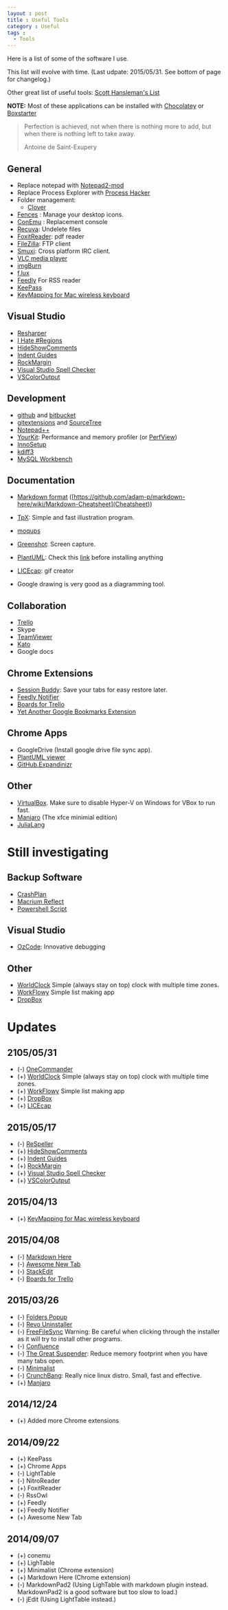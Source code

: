 ```yaml
---
layout : post
title : Useful Tools
category : Useful
tags :
  - Tools
---
```


Here is a list of some of the software I use.

This list will evolve with time. (Last udpate: 2015/05/31. See bottom of page for changelog.)

Other great list of useful tools: [Scott Hansleman's List](http://www.hanselman.com/blog/ScottHanselmans2014UltimateDeveloperAndPowerUsersToolListForWindows.aspx)

**NOTE:** Most of these applications can be installed with [Chocolatey](http://chocolatey.org/) or [Boxstarter](http://boxstarter.org/)

> Perfection is achieved, not when there is nothing more to add, but when there is nothing left to take away.
>
> Antoine de Saint-Exupery

## General

- Replace notepad with [Notepad2-mod](http://xhmikosr.github.io/notepad2-mod/)
- Replace Process Explorer with [Process Hacker](http://processhacker.sourceforge.net/)
- Folder management:
    - [Clover](http://ejie.me/)
- [Fences](http://www.stardock.com/products/fences/) : Manage your desktop icons.
- [ConEmu](https://code.google.com/p/conemu-maximus5/) : Replacement console
- [Recuva](http://www.piriform.com/recuva): Undelete files
- [FoxitReader](http://www.foxitsoftware.com/Secure_PDF_Reader/): pdf reader
- [FileZilla](https://filezilla-project.org/): FTP client
- [Smuxi](https://smuxi.im/): Cross platform IRC client.
- [VLC  media player](http://www.videolan.org/index.html)
- [imgBurn](http://www.imgburn.com/)
- [f.lux](https://justgetflux.com/)
- [Feedly](https://feedly.com/#my) For RSS reader
- [KeePass](http://keepass.info/)
- [KeyMapping for Mac wireless keyboard](http://uxsoft.cz/projects/apple-wireless-keyboard/)

## Visual Studio

- [Resharper](http://www.jetbrains.com/resharper/)
- [I Hate #Regions](http://visualstudiogallery.msdn.microsoft.com/0ca60d35-1e02-43b7-bf59-ac7deb9afbca)
- [HideShowComments](https://visualstudiogallery.msdn.microsoft.com/03141ea7-c35e-4533-b05b-9e60545e93eb)
- [Indent Guides](https://visualstudiogallery.msdn.microsoft.com/e792686d-542b-474a-8c55-630980e72c30)
- [RockMargin](https://visualstudiogallery.msdn.microsoft.com/1b0d7360-40dd-447e-8bef-90e2cf52f683)
- [Visual Studio Spell Checker](https://visualstudiogallery.msdn.microsoft.com/a23de100-31a1-405c-b4b7-d6be40c3dfff)
- [VSColorOutput](https://visualstudiogallery.msdn.microsoft.com/f4d9c2b5-d6d7-4543-a7a5-2d7ebabc2496)

## Development

- [github](https://github.com/) and [bitbucket](https://bitbucket.org/)
- [gitextensions](https://code.google.com/p/gitextensions/) and [SourceTree](http://www.sourcetreeapp.com/)
- [Notepad++](http://notepad-plus-plus.org/)
- [YourKit](http://www.yourkit.com/): Performance and memory profiler (or [PerfView](http://www.microsoft.com/en-au/download/details.aspx?id=28567))
- [InnoSetup](http://www.jrsoftware.org/isinfo.php)
- [kdiff3](http://kdiff3.sourceforge.net/)
- [MySQL Workbench](http://www.mysql.com/products/workbench/)

## Documentation

- [Markdown format](http://daringfireball.net/projects/markdown/syntax) ([https://github.com/adam-p/markdown-here/wiki/Markdown-Cheatsheet](Cheatsheet))
- [TpX](http://tpx.sourceforge.net/): Simple and fast illustration program.
- [moqups](https://moqups.com/)
- [Greenshot](http://getgreenshot.org/): Screen capture.
- [PlantUML](http://plantuml.sourceforge.net/): Check this [link](http://orcomp.github.io/Blog/manual/2014/02/25/PlantUML.html) before installing anything
- [LICEcap](https://github.com/lepht/licecap): gif creator

- Google drawing is very good as a diagramming tool.

## Collaboration

- [Trello](trello.com)
- Skype
- [TeamViewer](http://www.teamviewer.com/en/index.aspx)
- [Kato](kato.im)
- Google docs

## Chrome Extensions

- [Session Buddy](https://chrome.google.com/webstore/detail/session-buddy/edacconmaakjimmfgnblocblbcdcpbko?hl=en): Save your tabs for easy restore later.
- [Feedly Notifier](https://chrome.google.com/webstore/detail/feedly-notifier/egikgfbhipinieabdmcpigejkaomgjgb?hl=en)
- [Boards for Trello](http://paulferrett.com/boards-for-trello/)
- [Yet Another Google Bookmarks Extension](http://www.jimnuzzi.com/YAGBE/)

## Chrome Apps

- GoogleDrive (Install google drive file sync app).
- [PlantUML viewer](https://chrome.google.com/webstore/detail/plantuml-viewer/legbfeljfbjgfifnkmpoajgpgejojooj)
- [GitHub.Expandinizr](https://github.com/thecodejunkie/github.expandinizr)

## Other

- [VirtualBox](https://www.virtualbox.org/). Make sure to disable Hyper-V on Windows for VBox to run fast.
- [Manjaro](https://manjaro.github.io/) (The xfce minimial edition)
- [JuliaLang](http://julialang.org/)

# Still investigating

## Backup Software

- [CrashPlan](http://www.code42.com/crashplan/)
- [Macrium Reflect](http://www.macrium.com/default.aspx)
- [Powershell Script](https://7zbackup.codeplex.com/)

## Visual Studio

- [OzCode](http://www.oz-code.com/): Innovative debugging

## Other

- [WorldClock](http://www.wimsprograms.com/programs.html) Simple (always stay on top) clock with multiple time zones.
- [WorkFlowy](https://workflowy.com/) Simple list making app
- [DropBox](www.dropbox.com)

# Updates

## 2105/05/31

- (-) [OneCommander](http://onecommander.com/)
- (+) [WorldClock](http://www.wimsprograms.com/programs.html) Simple (always stay on top) clock with multiple time zones.
- (+) [WorkFlowy](https://workflowy.com/) Simple list making app
- (+) [DropBox](www.dropbox.com)
- (+) [LICEcap](https://github.com/lepht/licecap)

## 2015/05/17

- (-) [ReSpeller](http://visualstudiogallery.msdn.microsoft.com/1dae1354-c868-4a4d-a2f9-8d7e83acd07a?SRC=VSIDE)
- (+) [HideShowComments](https://visualstudiogallery.msdn.microsoft.com/03141ea7-c35e-4533-b05b-9e60545e93eb)
- (+) [Indent Guides](https://visualstudiogallery.msdn.microsoft.com/e792686d-542b-474a-8c55-630980e72c30)
- (+) [RockMargin](https://visualstudiogallery.msdn.microsoft.com/1b0d7360-40dd-447e-8bef-90e2cf52f683)
- (+) [Visual Studio Spell Checker](https://visualstudiogallery.msdn.microsoft.com/a23de100-31a1-405c-b4b7-d6be40c3dfff)
- (+) [VSColorOutput](https://visualstudiogallery.msdn.microsoft.com/f4d9c2b5-d6d7-4543-a7a5-2d7ebabc2496)

## 2015/04/13

- (+) [KeyMapping for Mac wireless keyboard](http://uxsoft.cz/projects/apple-wireless-keyboard/)

## 2015/04/08

- (-) [Markdown Here](https://chrome.google.com/webstore/detail/markdown-here/elifhakcjgalahccnjkneoccemfahfoa?hl=en)
- (-) [Awesome New Tab](https://www.awesomehq.com/)
- (-) [StackEdit](https://stackedit.io/)
- (-) [Boards for Trello](http://paulferrett.com/boards-for-trello/)

## 2015/03/26

- (-) [Folders Popup](http://code.jeanlalonde.ca/folderspopup/)
- (-) [Revo Uninstaller](http://www.revouninstaller.com/)
- (-) [FreeFileSync](http://sourceforge.net/projects/freefilesync/) Warning: Be careful when clicking through the installer as it will try to install other programs.
- (-) [Confluence](https://www.atlassian.com/software/confluence)
- (-) [The Great Suspender](https://chrome.google.com/webstore/detail/the-great-suspender/klbibkeccnjlkjkiokjodocebajanakg?hl=en): Reduce memory footprint when you have many tabs open.
- (-) [Minimalist](https://chrome.google.com/webstore/detail/minimalist-for-everything/bmihblnpomgpjkfddepdpdafhhepdbek)
- (-) [CrunchBang](http://crunchbang.org/): Really nice linux distro. Small, fast and effective.
- (+) [Manjaro](https://manjaro.github.io/)

## 2014/12/24

- (+) Added more Chrome extensions

## 2014/09/22

- (+) KeePass
- (+) Chrome Apps
- (-) LightTable
- (-) NitroReader
- (+) FoxitReader
- (-) RssOwl
- (+) Feedly
- (+) Feedly Notifier
- (+) Awesome New Tab

## 2014/09/07

- (+) conemu
- (+) LighTable
- (+) Minimalist (Chrome extension)
- (+) Markdown Here (Chrome extension)
- (-) MarkdownPad2 (Using LighTable with markdown plugin instead. MarkdownPad2 is a good software but too slow to load.)
- (-) jEdit (Using LightTable instead.)
